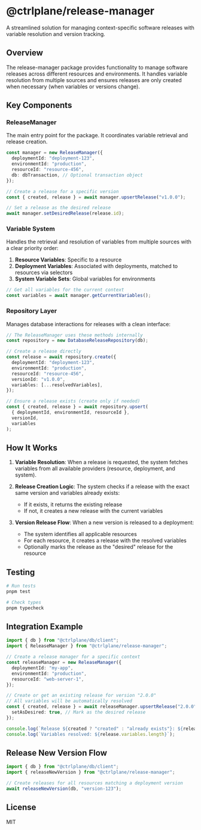 # @ctrlplane/release-manager

A streamlined solution for managing context-specific software releases with
variable resolution and version tracking.

## Overview

The release-manager package provides functionality to manage software releases
across different resources and environments. It handles variable resolution from
multiple sources and ensures releases are only created when necessary (when
variables or versions change).

## Key Components

### ReleaseManager

The main entry point for the package. It coordinates variable retrieval and
release creation.

```typescript
const manager = new ReleaseManager({
  deploymentId: "deployment-123",
  environmentId: "production",
  resourceId: "resource-456",
  db: dbTransaction, // Optional transaction object
});

// Create a release for a specific version
const { created, release } = await manager.upsertRelease("v1.0.0");

// Set a release as the desired release
await manager.setDesiredRelease(release.id);
```

### Variable System

Handles the retrieval and resolution of variables from multiple sources with a
clear priority order:

1. **Resource Variables**: Specific to a resource
2. **Deployment Variables**: Associated with deployments, matched to resources
   via selectors
3. **System Variable Sets**: Global variables for environments

```typescript
// Get all variables for the current context
const variables = await manager.getCurrentVariables();
```

### Repository Layer

Manages database interactions for releases with a clean interface:

```typescript
// The ReleaseManager uses these methods internally
const repository = new DatabaseReleaseRepository(db);

// Create a release directly
const release = await repository.create({
  deploymentId: "deployment-123",
  environmentId: "production",
  resourceId: "resource-456",
  versionId: "v1.0.0",
  variables: [...resolvedVariables],
});

// Ensure a release exists (create only if needed)
const { created, release } = await repository.upsert(
  { deploymentId, environmentId, resourceId },
  versionId,
  variables
);
```

## How It Works

1. **Variable Resolution**: When a release is requested, the system fetches
   variables from all available providers (resource, deployment, and system).

2. **Release Creation Logic**: The system checks if a release with the exact
   same version and variables already exists:

   - If it exists, it returns the existing release
   - If not, it creates a new release with the current variables

3. **Version Release Flow**: When a new version is released to a deployment:
   - The system identifies all applicable resources
   - For each resource, it creates a release with the resolved variables
   - Optionally marks the release as the "desired" release for the resource

## Testing

```bash
# Run tests
pnpm test

# Check types
pnpm typecheck
```

## Integration Example

```typescript
import { db } from "@ctrlplane/db/client";
import { ReleaseManager } from "@ctrlplane/release-manager";

// Create a release manager for a specific context
const releaseManager = new ReleaseManager({
  deploymentId: "my-app",
  environmentId: "production",
  resourceId: "web-server-1",
});

// Create or get an existing release for version "2.0.0"
// All variables will be automatically resolved
const { created, release } = await releaseManager.upsertRelease("2.0.0", {
  setAsDesired: true, // Mark as the desired release
});

console.log(`Release ${created ? "created" : "already exists"}: ${release.id}`);
console.log(`Variables resolved: ${release.variables.length}`);
```

## Release New Version Flow

```typescript
import { db } from "@ctrlplane/db/client";
import { releaseNewVersion } from "@ctrlplane/release-manager";

// Create releases for all resources matching a deployment version
await releaseNewVersion(db, "version-123");
```

## License

MIT
